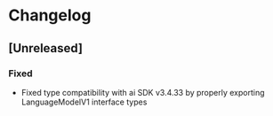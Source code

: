 # Changelog

## [Unreleased]

### Fixed

- Fixed type compatibility with ai SDK v3.4.33 by properly exporting LanguageModelV1 interface types
